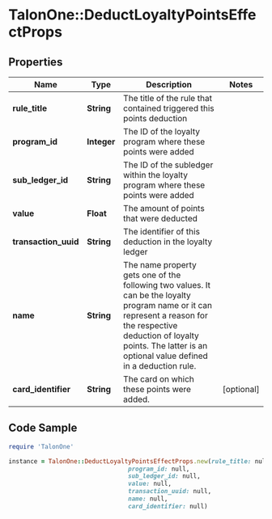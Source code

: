 # TalonOne::DeductLoyaltyPointsEffectProps

## Properties

Name | Type | Description | Notes
------------ | ------------- | ------------- | -------------
**rule_title** | **String** | The title of the rule that contained triggered this points deduction | 
**program_id** | **Integer** | The ID of the loyalty program where these points were added | 
**sub_ledger_id** | **String** | The ID of the subledger within the loyalty program where these points were added | 
**value** | **Float** | The amount of points that were deducted | 
**transaction_uuid** | **String** | The identifier of this deduction in the loyalty ledger | 
**name** | **String** | The name property gets one of the following two values. It can be the loyalty program name or it can represent a reason for the respective deduction of loyalty points. The latter is an optional value defined in a deduction rule.  | 
**card_identifier** | **String** | The card on which these points were added. | [optional] 

## Code Sample

```ruby
require 'TalonOne'

instance = TalonOne::DeductLoyaltyPointsEffectProps.new(rule_title: null,
                                 program_id: null,
                                 sub_ledger_id: null,
                                 value: null,
                                 transaction_uuid: null,
                                 name: null,
                                 card_identifier: null)
```


